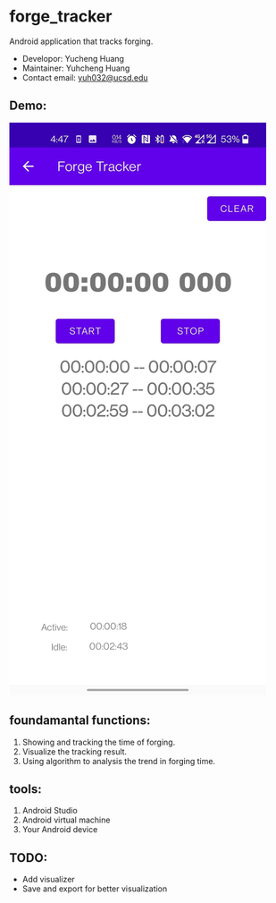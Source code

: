 # forge_tracker
Android application that tracks forging.

* Developor: Yucheng Huang 
* Maintainer: Yuhcheng Huang 
* Contact email: yuh032@ucsd.edu


## Demo:
![](./resource/timer.jpg)

## foundamantal functions:
1. Showing and tracking the time of forging.
2. Visualize the tracking result.
3. Using algorithm to analysis the trend in forging time.

## tools:
1. Android Studio
2. Android virtual machine
3. Your Android device

## TODO:
* Add visualizer
* Save and export for better visualization
